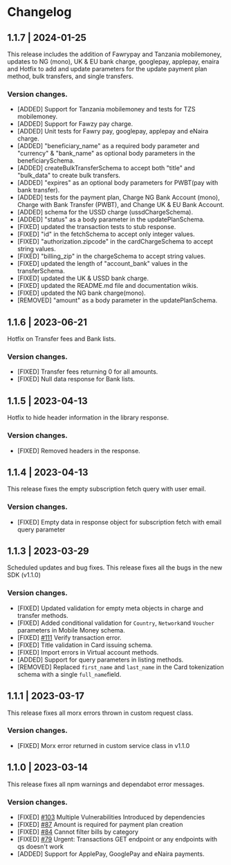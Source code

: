 # Changelog

## 1.1.7 | 2024-01-25
This release includes the addition of Fawrypay and Tanzania mobilemoney, updates to NG (mono), UK & EU bank charge, googlepay, applepay, enaira and Hotfix to add and update parameters for the update payment plan method, bulk transfers, and single transfers.
### Version changes.
- [ADDED] Support for Tanzania mobilemoney and tests for TZS mobilemoney.
- [ADDED] Support for Fawzy pay charge.
- [ADDED] Unit tests for Fawry pay, googlepay, applepay and eNaira charge.
- [ADDED] "beneficiary_name" as a required body parameter and "currency" & "bank_name" as optional body parameters in the beneficiarySchema.
- [ADDED] createBulkTransferSchema to accept both "title" and "bulk_data" to create bulk transfers.
- [ADDED] "expires" as an optional body parameters for PWBT(pay with bank transfer).
- [ADDED] tests for the payment plan, Charge NG Bank Account (mono), Charge with Bank Transfer (PWBT), and Change UK & EU Bank Account.
- [ADDED] schema for the USSD charge (ussdChargeSchema).
- [ADDED] "status" as a body parameter in the updatePlanSchema.
- [FIXED] updated the transaction tests to stub response.
- [FIXED] "id" in the fetchSchema to accept only integer values.
- [FIXED] "authorization.zipcode" in the cardChargeSchema to accept string values.
- [FIXED] "billing_zip" in the chargeSchema to accept string values.
- [FIXED] updated the length of "account_bank" values in the transferSchema.
- [FIXED] updated the UK & USSD bank charge.
- [FIXED] updated the README.md file and documentation wikis.
- [FIXED] updated the NG bank charge(mono).
- [REMOVED] "amount" as a body parameter in the updatePlanSchema.

## 1.1.6 | 2023-06-21
Hotfix on Transfer fees and Bank lists.
### Version changes.
- [FIXED] Transfer fees returning 0 for all amounts.
- [FIXED] Null data response for Bank lists.

## 1.1.5 | 2023-04-13
Hotfix to hide header information in the library response.
### Version changes.
- [FIXED] Removed headers in the response.

## 1.1.4 | 2023-04-13
This release fixes the empty subscription fetch query with user email.
### Version changes.
- [FIXED] Empty data in response object for subscription fetch with email query parameter


## 1.1.3 | 2023-03-29
Scheduled updates and bug fixes. This release fixes all the bugs in the new SDK (v1.1.0)
### Version changes.
- [FIXED] Updated validation for empty meta objects in charge and transfer methods.
- [FIXED] Added conditional validation for `Country`, `Network`and `Voucher` parameters in Mobile Money schema.
- [FIXED] [#111](https://github.com/Flutterwave/Node/issues/111) Verify transaction error.
- [FIXED] Title validation in Card issuing schema.
- [FIXED] Import errors in Virtual account methods.
- [ADDED] Support for query parameters in listing methods.
- [REMOVED] Replaced `first_name` and `last_name` in the Card tokenization schema with a single `full_name`field.

## 1.1.1 | 2023-03-17
This release fixes all morx errors thrown in custom request class.
### Version changes.
- [FIXED] Morx error returned in custom service class in v1.1.0

## 1.1.0 | 2023-03-14
This release fixes all npm warnings and dependabot error messages.
### Version changes.
- [FIXED] [#103](https://github.com/Flutterwave/Node/issues/103)  Multiple Vulnerabilities Introduced by dependencies
- [FIXED] [#87](https://github.com/Flutterwave/Node/issues/87)  Amount is required for payment plan creation
- [FIXED] [#84](https://github.com/Flutterwave/Node/issues/84)  Cannot filter bills by category
- [FIXED] [#79](https://github.com/Flutterwave/Node/issues/79)  Urgent: Transactions GET endpoint or any endpoints with qs doesn't work
- [ADDED] Support for ApplePay, GooglePay and eNaira payments.

